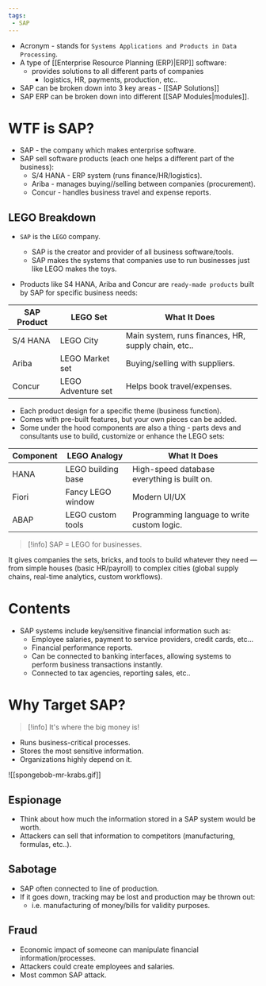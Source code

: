 ```yaml
---
tags:
 - SAP
---
```

- Acronym - stands for `Systems Applications and Products in Data Processing`.
- A type of [[Enterprise Resource Planning (ERP)|ERP]] software:
	- provides solutions to all different parts of companies
		- logistics, HR, payments, production, etc..
- SAP can be broken down into 3 key areas - [[SAP Solutions]]
- SAP ERP can be broken down into different [[SAP Modules|modules]].
# WTF is SAP?

- SAP - the company which makes enterprise software.
- SAP sell software products (each one helps a different part of the business):
	- S/4 HANA - ERP system (runs finance/HR/logistics).
	- Ariba - manages buying//selling between companies (procurement).
	- Concur - handles business travel and expense reports.
## LEGO Breakdown

- `SAP` is the `LEGO` company.
	- SAP is the creator and provider of all business software/tools.
	- SAP makes the systems that companies use to run businesses just like LEGO makes the toys.

- Products like S4 HANA, Ariba and Concur are `ready-made products` built by SAP for specific business needs:

| SAP Product | LEGO Set           | What It Does                                        |
| ----------- | ------------------ | --------------------------------------------------- |
| S/4 HANA    | LEGO City          | Main system, runs finances, HR, supply chain, etc.. |
| Ariba       | LEGO Market set    | Buying/selling with suppliers.                      |
| Concur      | LEGO Adventure set | Helps book travel/expenses.                         |

- Each product design for a specific theme (business function).
- Comes with pre-built features, but your own pieces can be added.
- Some under the hood components are also a thing - parts devs and consultants use to build, customize or enhance the LEGO sets:

| Component | LEGO Analogy       | What It Does                                |
| --------- | ------------------ | ------------------------------------------- |
| HANA      | LEGO building base | High-speed database everything is built on. |
| Fiori     | Fancy LEGO window  | Modern UI/UX                                |
| ABAP      | LEGO custom tools  | Programming language to write custom logic. |


>[!info]
>SAP = LEGO for businesses.
>
 It gives companies the sets, bricks, and tools to build whatever they need — from simple houses (basic HR/payroll) to complex cities (global supply chains, real-time analytics, custom workflows).
# Contents

- SAP systems include key/sensitive financial information such as:
	- Employee salaries, payment to service providers, credit cards, etc...
	- Financial performance reports.
	- Can be connected to banking interfaces, allowing systems to perform business transactions instantly.
	- Connected to tax agencies, reporting sales, etc..
# Why Target SAP?

>[!info]
>It's where the big money is!

- Runs business-critical processes.
- Stores the most sensitive information.
- Organizations highly depend on it.

![[spongebob-mr-krabs.gif]]

## Espionage

- Think about how much the information stored in a SAP system would be worth.
- Attackers can sell that information to competitors (manufacturing, formulas, etc..).
## Sabotage

- SAP often connected to line of production.
- If it goes down, tracking may be lost and production may be thrown out:
	- i.e. manufacturing of money/bills for validity purposes.
## Fraud

- Economic impact of someone can manipulate financial information/processes.
- Attackers could create employees and salaries.
- Most common SAP attack.

